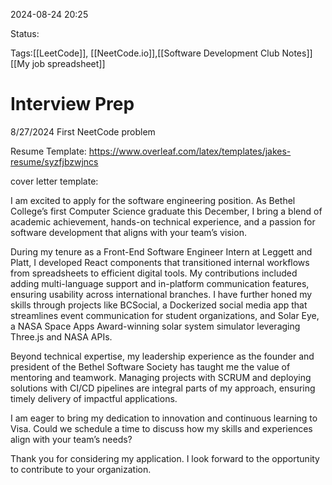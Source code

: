 
2024-08-24 20:25

Status:

Tags:[[LeetCode]], [[NeetCode.io]],[[Software Development Club Notes]]
[[My job spreadsheet]]
# Interview Prep

8/27/2024
First NeetCode problem

Resume Template: https://www.overleaf.com/latex/templates/jakes-resume/syzfjbzwjncs

cover letter template:

I am excited to apply for the software engineering position. As Bethel College’s first Computer Science graduate this December, I bring a blend of academic achievement, hands-on technical experience, and a passion for software development that aligns with your team’s vision.

During my tenure as a Front-End Software Engineer Intern at Leggett and Platt, I developed React components that transitioned internal workflows from spreadsheets to efficient digital tools. My contributions included adding multi-language support and in-platform communication features, ensuring usability across international branches. I have further honed my skills through projects like BCSocial, a Dockerized social media app that streamlines event communication for student organizations, and Solar Eye, a NASA Space Apps Award-winning solar system simulator leveraging Three.js and NASA APIs.

Beyond technical expertise, my leadership experience as the founder and president of the Bethel Software Society has taught me the value of mentoring and teamwork. Managing projects with SCRUM and deploying solutions with CI/CD pipelines are integral parts of my approach, ensuring timely delivery of impactful applications.

I am eager to bring my dedication to innovation and continuous learning to Visa. Could we schedule a time to discuss how my skills and experiences align with your team’s needs?

Thank you for considering my application. I look forward to the opportunity to contribute to your organization.